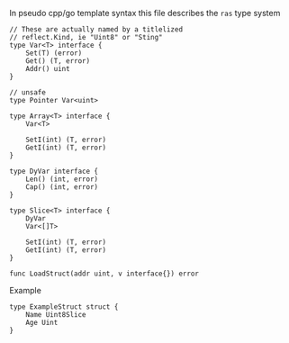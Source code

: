 In pseudo cpp/go template syntax this file describes the `ras` type system
```
// These are actually named by a titlelized
// reflect.Kind, ie "Uint8" or "Sting" 
type Var<T> interface {
	Set(T) (error)
	Get() (T, error)
	Addr() uint
}

// unsafe
type Pointer Var<uint>

type Array<T> interface {
	Var<T>

	SetI(int) (T, error)
	GetI(int) (T, error)
}

type DyVar interface {
	Len() (int, error)
	Cap() (int, error)
}

type Slice<T> interface {
	DyVar
	Var<[]T>
	
	SetI(int) (T, error)
	GetI(int) (T, error)
}

func LoadStruct(addr uint, v interface{}) error

```

Example
```
type ExampleStruct struct {
	Name Uint8Slice
	Age Uint
}
```